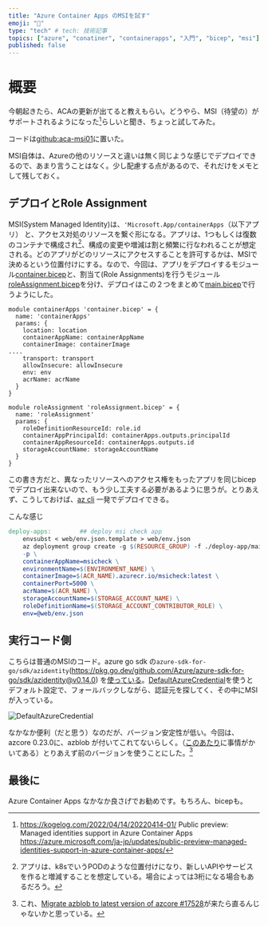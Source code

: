 ```yaml
---
title: "Azure Container Apps のMSIを試す"
emoji: "💪"
type: "tech" # tech: 技術記事
topics: ["azure", "conatiner", "containerapps", "入門", "bicep", "msi"]
published: false
---
```


# 概要

今朝起きたら、ACAの更新が出てると教えもらい。どうやら、MSI（待望の）がサポートされるようになった[^MSI]らしいと聞き、ちょっと試してみた。

コードは[github:aca-msi01](https://github.com/takekazuomi/aca-msi01)に置いた。

MSI自体は、Azureの他のリソースと違いは無く同じような感じでデプロイできるので、あまり言うことはなく。少し配慮する点があるので、それだけをメモとして残しておく。

## デプロイとRole Assignment

MSI(System Managed Identity)は、`'Microsoft.App/containerApps`（以下アプリ） と、アクセス対処のリソースを繋ぐ形になる。アプリは、1つもしくは復数のコンテナで構成され[^pod]、構成の変更や増減は割と頻繁に行なわれることが想定される。どのアプリがどのリソースにアクセスすることを許可するかは、MSIで決めるという位置付けにする。なので、今回は、アプリをデプロイするモジュール[container.bicep](https://github.com/takekazuomi/aca-msi01/blob/v1.0.1/deploy-app/container.bicep)と、割当て(Role Assignments)を行うモジュール[roleAssignment.bicep](https://github.com/takekazuomi/aca-msi01/blob/v1.0.1/deploy-app/roleAssignment.bicep)を分け、デプロイはこの２つをまとめて[main.bicep](https://github.com/takekazuomi/aca-msi01/blob/v1.0.1/deploy-app/main.bicep)で行うようにした。

```bicep :main.bicep
module containerApps 'container.bicep' = {
  name: 'containerApps'
  params: {
    location: location
    containerAppName: containerAppName
    containerImage: containerImage
....
    transport: transport
    allowInsecure: allowInsecure
    env: env
    acrName: acrName
  }
}

module roleAssignment 'roleAssignment.bicep' = {
  name: 'roleAssignment'
  params: {
    roleDefinitionResourceId: role.id
    containerAppPrincipalId: containerApps.outputs.principalId
    containerAppResourceId: containerApps.outputs.id
    storageAccountName: storageAccountName
  }
}
```

この書き方だと、異なったリソースへのアクセス権をもったアプリを同じbicepでデプロイ出来ないので、もう少し工夫する必要があるように思うが。とりあえず、こうしておけば、[az cli](https://github.com/takekazuomi/aca-msi01/blob/v1.0.1/Makefile#L37) 一発でデプロイできる。

こんな感じ

```Makefile :Makefile
deploy-apps:		## deploy msi check app
	envsubst < web/env.json.template > web/env.json
	az deployment group create -g $(RESOURCE_GROUP) -f ./deploy-app/main.bicep \
	-p \
	containerAppName=msicheck \
	environmentName=$(ENVIRONMENT_NAME) \
	containerImage=$(ACR_NAME).azurecr.io/msicheck:latest \
	containerPort=5000 \
	acrName=$(ACR_NAME) \
	storageAccountName=$(STORAGE_ACCOUNT_NAME) \
	roleDefinitionName=$(STORAGE_ACCOUNT_CONTRIBUTOR_ROLE) \
	env=@web/env.json
```

## 実行コード側

こちらは普通のMSIのコード。azure go sdk の`azure-sdk-for-go/sdk/azidentity`(https://pkg.go.dev/github.com/Azure/azure-sdk-for-go/sdk/azidentity@v0.14.0) を[使っている](https://github.com/takekazuomi/aca-msi01/blob/main/web/main.go#L69)。[DefaultAzureCredential](https://pkg.go.dev/github.com/Azure/azure-sdk-for-go/sdk/azidentity@v0.14.0#readme-defaultazurecredential)を使うとデフォルト設定で、フォールバックしながら、認証元を探してく、その中にMSIが入っている。

![DefaultAzureCredential](https://github.com/Azure/azure-sdk-for-go/raw/sdk/azidentity/v0.14.0/sdk/azidentity/img/DAC_flow.PNG)

なかなか便利（だと思う）なのだが、バージョン安定性が低い。今回は、azcore 0.23.0に、azblob が付いてこれてないらしく。（[このあたり](https://github.com/Azure/azure-sdk-for-go/issues/17472#issuecomment-1092926620)に事情がかいてある）とりあえず前のバージョンを使うことにした。[^azb]

## 最後に

Azure Container Apps なかなか良さげでお勧めです。もちろん、bicepも。

[^MSI]: https://kogelog.com/2022/04/14/20220414-01/ Public preview: Managed identities support in Azure Container Apps https://azure.microsoft.com/ja-jp/updates/public-preview-managed-identities-support-in-azure-container-apps/
[^pod]: アプリは、k8sでいうPODのような位置付けになり、新しいAPIやサービスを作ると増減することを想定している。場合によっては3桁になる場合もあるだろう。
[^azb]: これ、[Migrate azblob to latest version of azcore #17528](https://github.com/Azure/azure-sdk-for-go/pull/17528)が来たら直るんじゃないかと思っている。
